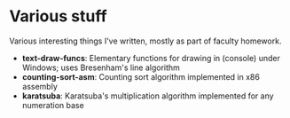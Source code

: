# Various stuff
Various interesting things I've written, mostly as part of faculty homework.

* **text-draw-funcs**: Elementary functions for drawing in (console) under Windows; uses Bresenham's line algorithm
* **counting-sort-asm**: Counting sort algorithm implemented in x86 assembly
* **karatsuba**: Karatsuba's multiplication algorithm implemented for any numeration base